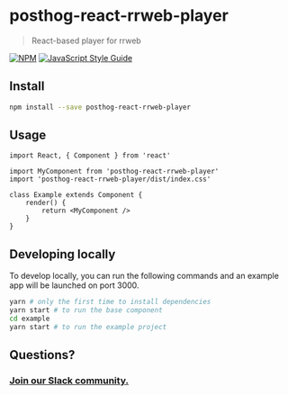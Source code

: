 # posthog-react-rrweb-player

> React-based player for rrweb

[![NPM](https://img.shields.io/npm/v/posthog-react-rrweb-player.svg)](https://www.npmjs.com/package/posthog-react-rrweb-player) [![JavaScript Style Guide](https://img.shields.io/badge/code_style-standard-brightgreen.svg)](https://standardjs.com)

## Install

```bash
npm install --save posthog-react-rrweb-player
```

## Usage

```tsx
import React, { Component } from 'react'

import MyComponent from 'posthog-react-rrweb-player'
import 'posthog-react-rrweb-player/dist/index.css'

class Example extends Component {
    render() {
        return <MyComponent />
    }
}
```

## Developing locally

To develop locally, you can run the following commands and an example app will be launched on port 3000.

```bash
yarn # only the first time to install dependencies
yarn start # to run the base component
cd example
yarn start # to run the example project
```

## Questions?

### [Join our Slack community.](http://posthog.com/slack)
